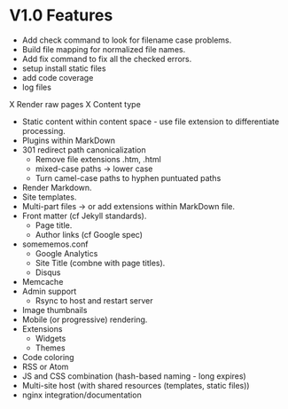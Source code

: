 # V1.0 Features

- Add check command to look for filename case problems.
- Build file mapping for normalized file names.
- Add fix command to fix all the checked errors.
- setup install static files
- add code coverage
- log files

X Render raw pages
X Content type
- Static content within content space - use file extension to differentiate processing.
- Plugins within MarkDown
- 301 redirect path canonicalization
  - Remove file extensions .htm, .html
  - mixed-case paths -> lower case
  - Turn camel-case paths to hyphen puntuated paths
- Render Markdown.
- Site templates.
- Multi-part files -> or add extensions within MarkDown file.
- Front matter (cf Jekyll standards).
  - Page title.
  - Author links (cf Google spec)
- somememos.conf
  - Google Analytics
  - Site Title (combne with page titles).
  - Disqus
- Memcache
- Admin support
  - Rsync to host and restart server
- Image thumbnails
- Mobile (or progressive) rendering.
- Extensions
  - Widgets
  - Themes
- Code coloring
- RSS or Atom
- JS and CSS combination (hash-based naming - long expires)
- Multi-site host (with shared resources (templates, static files))
- nginx integration/documentation
